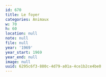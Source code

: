 ```yaml
---
id: 670
title: Le foyer
categories: Animaux
w: 70
h: 60
location: null
note: null
file: null
year: '1969'
year_start: 1969
year_end: null
image: null
uuid: 6295c6f3-880c-4d79-a01a-4ce1b2ce4be0
---
```


